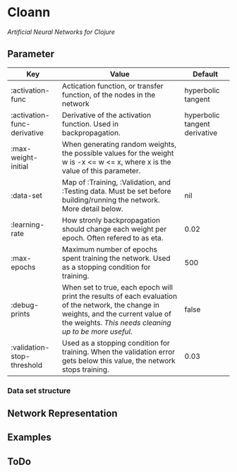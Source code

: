 # Cloann
*Artificial Neural Networks for Clojure*

## Parameter
Key | Value | Default
|---|---|---|
:activation-func | Actication function, or transfer function, of the nodes in the network | hyperbolic tangent
:activation-func-derivative | Derivative of the activation function. Used in backpropagation. | hyperbolic tangent derivative
:max-weight-initial | When generating random weights, the possible values for the weight w is -x <= w <= x, where x is the value of this parameter. 
:data-set | Map of :Training, :Validation, and :Testing data. Must be set before building/running the network. More detail below.| nil
:learning-rate | How stronly backpropagation should change each weight per epoch. Often refered to as eta. | 0.02
:max-epochs | Maximum number of epochs spent training the network. Used as a stopping condition for training. | 500
:debug-prints | When set to true, each epoch will print the results of each evaluation of the network, the change in weights, and the current value of the weights. *This needs cleaning up to be more useful.* | false
:validation-stop-threshold | Used as a stopping condition for training. When the validation error gets below this value, the network stops training. | 0.03

### Data set structure

## Network Representation

## Examples

## ToDo
